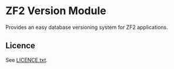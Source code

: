 ZF2 Version Module
=================

Provides an easy database versioning system for ZF2 applications.

## Licence

See [LICENCE.txt](https://github.com/valorin/zf2-version-module/blob/master/LICENCE.txt).
